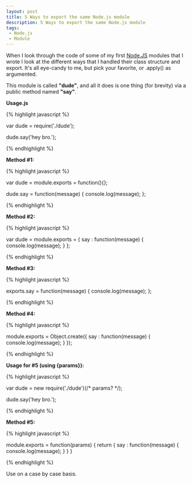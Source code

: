 ```yaml
---
layout: post
title: 5 Ways to export the same Node.js module
description: 5 Ways to export the same Node.js module
tags:
 - Node.js
 - Module
---
```


When I look through the code of some of my first [Node.JS](http://nodejs.org/) modules that I wrote I look at the different ways that I handled their class structure and export. It's all eye-candy to me, but pick your favorite, or .apply() as argumented.

This module is called **"dude"**, and all it does is one thing (for brevity) via a public method named **"say"**.

**Usage.js**

{% highlight javascript %}

var dude = require('./dude');

dude.say('hey bro.');

{% endhighlight %}

**Method #1:**

{% highlight javascript %}

var dude = module.exports = function(){};

dude.say = function(message) {
  console.log(message);
};

{% endhighlight %}

**Method #2:**

{% highlight javascript %}

var dude = module.exports = {
  say : function(message) {
    console.log(message);
  }
};

{% endhighlight %}

**Method #3:**

{% highlight javascript %}

exports.say = function(message) {
  console.log(message);
};

{% endhighlight %}

**Method #4:**

{% highlight javascript %}

module.exports = Object.create({
  say : function(message) {
    console.log(message);
  }
});

{% endhighlight %}

**Usage for #5 (using {params}):**

{% highlight javascript %}

var dude = new require('./dude')(/* params? */);

dude.say('hey bro.');

{% endhighlight %}

**Method #5:**

{% highlight javascript %}

module.exports = function(params) {
  return {
    say : function(message) {
      console.log(message);
    }
  }
}

{% endhighlight %}

Use on a case by case basis.
